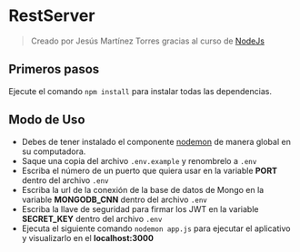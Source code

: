 # RestServer
>Creado por Jesús Martínez Torres gracias al curso de [NodeJs](https://www.udemy.com/course/node-de-cero-a-experto)

## Primeros pasos
Ejecute el comando `npm install` para instalar todas las dependencias.

## Modo de Uso
* Debes de tener instalado el componente [nodemon](https://www.npmjs.com/package/nodemon) de manera global en su computadora.
* Saque una copia del archivo `.env.example` y renombrelo a `.env`
* Escriba el número de un puerto que quiera usar en la variable **PORT** dentro del archivo `.env`
* Escriba la url de la conexión de la base de datos de Mongo en la variable **MONGODB_CNN** dentro del archivo `.env`
* Escriba la llave de seguridad para firmar los JWT en la variable **SECRET_KEY** dentro del archivo `.env`
* Ejecuta el siguiente comando `nodemon app.js` para ejecutar el aplicativo y visualizarlo en el **localhost:3000**
